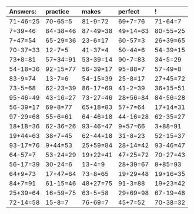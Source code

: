 | Answers: | practice | makes | perfect | ! |
| :--- | :--- | :--- | :--- | :--- |
| 71-46=25 | 70-65=5 | 81-9=72 | 69+7=76 | 71-64=7 | 
| 7+39=46 | 84-38=46 | 87-49=38 | 49+14=63 | 80-55=25 | 
| 7+47=54 | 65-29=36 | 23-6=17 | 60-57=3 | 26+39=65 | 
| 70-37=33 | 12-7=5 | 41-37=4 | 50-44=6 | 54-39=15 | 
| 73+8=81 | 57+34=91 | 53-39=14 | 90-7=83 | 34-5=29 | 
| 54-18=36 | 92-15=77 | 56-39=17 | 95-88=7 | 57-49=8 | 
| 83-9=74 | 13-7=6 | 54-15=39 | 25-8=17 | 27+45=72 | 
| 73-5=68 | 62-23=39 | 86-17=69 | 41-2=39 | 36+15=51 | 
| 95-46=49 | 43-16=27 | 73-27=46 | 28+56=84 | 84-56=28 | 
| 56-39=17 | 69+8=77 | 65+18=83 | 57+7=64 | 17+14=31 | 
| 97-29=68 | 55+6=61 | 64-46=18 | 44-16=28 | 62-35=27 | 
| 18+18=36 | 62-36=26 | 93-46=47 | 9+57=66 | 3+88=91 | 
| 19+44=63 | 38+7=45 | 62-44=18 | 31-8=23 | 52-15=37 | 
| 93-17=76 | 9+44=53 | 25+59=84 | 28+14=42 | 93-46=47 | 
| 64-57=7 | 53-24=29 | 19+22=41 | 47+25=72 | 70-27=43 | 
| 56-17=39 | 30-24=6 | 13-4=9 | 28+39=67 | 8+85=93 | 
| 64+9=73 | 17+47=64 | 73-8=65 | 19+29=48 | 19+16=35 | 
| 84+7=91 | 61-15=46 | 48+27=75 | 91-3=88 | 19+23=42 | 
| 25+39=64 | 16+59=75 | 63-5=58 | 29+69=98 | 67-19=48 | 
| 72-14=58 | 15-8=7 | 76-69=7 | 45+7=52 | 70-38=32 | 
